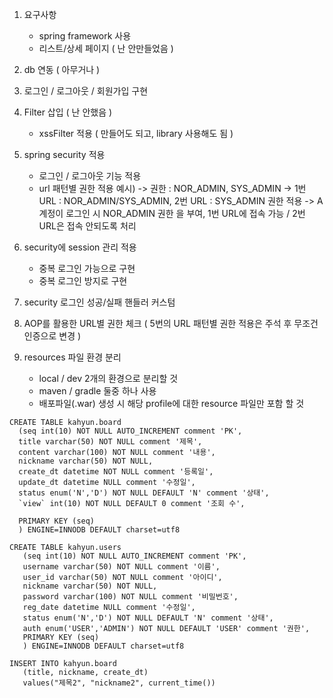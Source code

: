 1. 요구사항
   - spring framework 사용
   - 리스트/상세 페이지 ( 난 안만들었음 )

2. db 연동 ( 아무거나 )

3. 로그인 / 로그아웃 / 회원가입 구현

4. Filter 삽입 ( 난 안했음 )
   - xssFilter 적용 ( 만들어도 되고, library 사용해도 됨 )

5. spring security 적용
   - 로그인 / 로그아웃 기능 적용
   - url 패턴별 권한 적용 예시) -> 권한 : NOR_ADMIN, SYS_ADMIN -> 1번 URL : NOR_ADMIN/SYS_ADMIN, 2번 URL : SYS_ADMIN 권한 적용 -> A계정이 로그인 시 NOR_ADMIN 권한 을 부여, 1번 URL에 접속 가능 / 2번 URL은 접속 안되도록 처리

6. security에 session 관리 적용
   - 중복 로그인 가능으로 구현
   - 중복 로그인 방지로 구현

7. security 로그인 성공/실패 핸들러 커스텀

8. AOP를 활용한 URL별 권한 체크 ( 5번의 URL 패턴별 권한 적용은 주석 후 무조건 인증으로 변경 )

9. resources 파일 환경 분리
   - local / dev 2개의 환경으로 분리할 것
   - maven / gradle 둘중 하나 사용
   - 배포파일(.war) 생성 시 해당 profile에 대한 resource 파일만 포함 할 것
   
   
   
   
   
 ```  
CREATE TABLE kahyun.board
   (seq int(10) NOT NULL AUTO_INCREMENT comment 'PK',
   title varchar(50) NOT NULL comment '제목',
   content varchar(100) NOT NULL comment '내용',
   nickname varchar(50) NOT NULL,
   create_dt datetime NOT NULL comment '등록일',
   update_dt datetime NULL comment '수정일',
   status enum('N','D') NOT NULL DEFAULT 'N' comment '상태',
   `view` int(10) NOT NULL DEFAULT 0 comment '조회 수',
  
   PRIMARY KEY (seq)
   ) ENGINE=INNODB DEFAULT charset=utf8
```

```
CREATE TABLE kahyun.users
   (seq int(10) NOT NULL AUTO_INCREMENT comment 'PK',
   username varchar(50) NOT NULL comment '이름',
   user_id varchar(50) NOT NULL comment '아이디',
   nickname varchar(50) NOT NULL,
   password varchar(100) NOT NULL comment '비밀번호',
   reg_date datetime NULL comment '수정일',
   status enum('N','D') NOT NULL DEFAULT 'N' comment '상태',
   auth enum('USER','ADMIN') NOT NULL DEFAULT 'USER' comment '권한',
   PRIMARY KEY (seq)
   ) ENGINE=INNODB DEFAULT charset=utf8
```
```
INSERT INTO kahyun.board 
   (title, nickname, create_dt)
   values("제목2", "nickname2", current_time())
```

